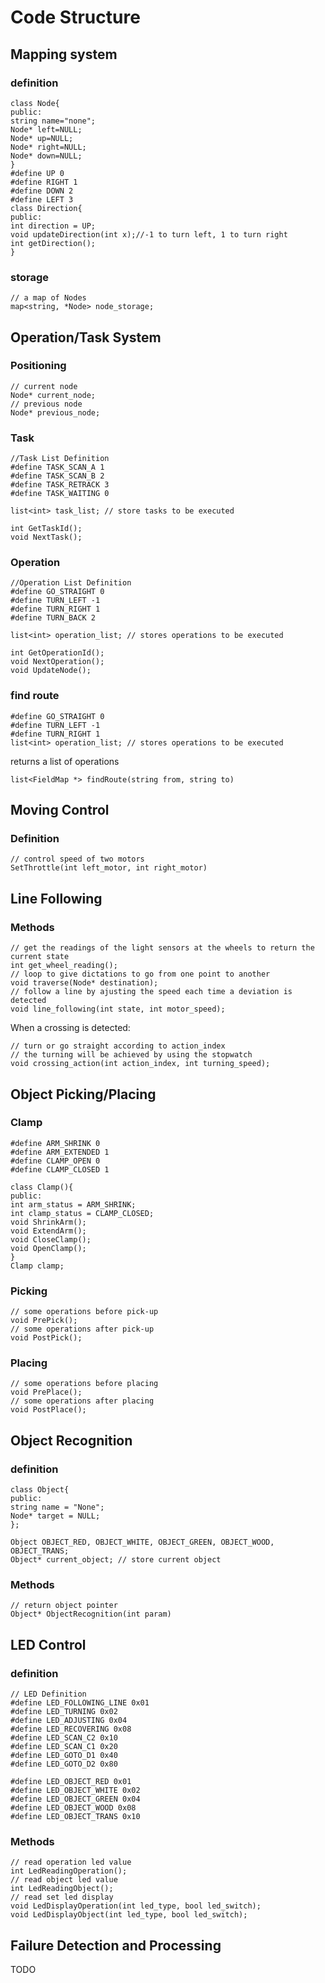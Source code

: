 # Code Structure

## Mapping system
### definition
```
class Node{
public:
string name="none";
Node* left=NULL;
Node* up=NULL;
Node* right=NULL;
Node* down=NULL;
}
#define UP 0
#define RIGHT 1
#define DOWN 2
#define LEFT 3
class Direction{
public:
int direction = UP;
void updateDirection(int x);//-1 to turn left, 1 to turn right
int getDirection();
}
```
### storage
```
// a map of Nodes
map<string, *Node> node_storage;
```
## Operation/Task System
### Positioning
```
// current node
Node* current_node;
// previous node
Node* previous_node;
```
### Task
```
//Task List Definition
#define TASK_SCAN_A 1
#define TASK_SCAN_B 2
#define TASK_RETRACK 3
#define TASK_WAITING 0

list<int> task_list; // store tasks to be executed

int GetTaskId();
void NextTask();
```
### Operation
```
//Operation List Definition
#define GO_STRAIGHT 0
#define TURN_LEFT -1
#define TURN_RIGHT 1
#define TURN_BACK 2

list<int> operation_list; // stores operations to be executed

int GetOperationId();
void NextOperation();
void UpdateNode();
```
### find route
```
#define GO_STRAIGHT 0
#define TURN_LEFT -1
#define TURN_RIGHT 1
list<int> operation_list; // stores operations to be executed
```
returns a list of operations
```
list<FieldMap *> findRoute(string from, string to)
```

## Moving Control
### Definition
```
// control speed of two motors
SetThrottle(int left_motor, int right_motor)
```
## Line Following
### Methods
```
// get the readings of the light sensors at the wheels to return the current state
int get_wheel_reading();
// loop to give dictations to go from one point to another
void traverse(Node* destination);
// follow a line by ajusting the speed each time a deviation is detected
void line_following(int state, int motor_speed);
```
When a crossing is detected:
```
// turn or go straight according to action_index
// the turning will be achieved by using the stopwatch
void crossing_action(int action_index, int turning_speed);
```

## Object Picking/Placing
### Clamp
```
#define ARM_SHRINK 0
#define ARM_EXTENDED 1
#define CLAMP_OPEN 0
#define CLAMP_CLOSED 1

class Clamp(){
public:
int arm_status = ARM_SHRINK;
int clamp_status = CLAMP_CLOSED;
void ShrinkArm();
void ExtendArm();
void CloseClamp();
void OpenClamp();
}
Clamp clamp;
```
### Picking
```
// some operations before pick-up
void PrePick();
// some operations after pick-up
void PostPick();
```
### Placing
```
// some operations before placing
void PrePlace();
// some operations after placing
void PostPlace();
```
## Object Recognition
### definition
```
class Object{
public:
string name = "None";
Node* target = NULL;
};

Object OBJECT_RED, OBJECT_WHITE, OBJECT_GREEN, OBJECT_WOOD, OBJECT_TRANS;
Object* current_object; // store current object
```
### Methods
```
// return object pointer
Object* ObjectRecognition(int param)
```

## LED Control
### definition
```
// LED Definition
#define LED_FOLLOWING_LINE 0x01
#define LED_TURNING 0x02
#define LED_ADJUSTING 0x04
#define LED_RECOVERING 0x08
#define LED_SCAN_C2 0x10
#define LED_SCAN_C1 0x20
#define LED_GOTO_D1 0x40
#define LED_GOTO_D2 0x80

#define LED_OBJECT_RED 0x01
#define LED_OBJECT_WHITE 0x02
#define LED_OBJECT_GREEN 0x04
#define LED_OBJECT_WOOD 0x08
#define LED_OBJECT_TRANS 0x10
```
### Methods
```
// read operation led value
int LedReadingOperation();
// read object led value
int LedReadingObject();
// read set led display
void LedDisplayOperation(int led_type, bool led_switch);
void LedDisplayObject(int led_type, bool led_switch);
```

## Failure Detection and Processing
TODO
